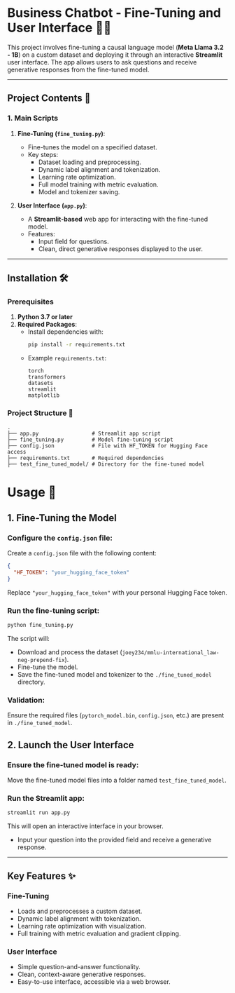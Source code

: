 # **Business Chatbot - Fine-Tuning and User Interface** 🤖💬

This project involves fine-tuning a causal language model (**Meta Llama 3.2 - 1B**) on a custom dataset and deploying it through an interactive **Streamlit** user interface. The app allows users to ask questions and receive generative responses from the fine-tuned model.

---

## **Project Contents** 📂

### **1. Main Scripts**
1. **Fine-Tuning (`fine_tuning.py`)**:
   - Fine-tunes the model on a specified dataset.
   - Key steps:
     - Dataset loading and preprocessing.
     - Dynamic label alignment and tokenization.
     - Learning rate optimization.
     - Full model training with metric evaluation.
     - Model and tokenizer saving.

2. **User Interface (`app.py`)**:
   - A **Streamlit-based** web app for interacting with the fine-tuned model.
   - Features:
     - Input field for questions.
     - Clean, direct generative responses displayed to the user.

---

## **Installation** 🛠️

### **Prerequisites**
1. **Python 3.7 or later**
2. **Required Packages**:
   - Install dependencies with:
     ```bash
     pip install -r requirements.txt
     ```
   - Example `requirements.txt`:
     ```plaintext
     torch
     transformers
     datasets
     streamlit
     matplotlib
     ```

### **Project Structure** 📁
```plaintext
.
├── app.py                 # Streamlit app script
├── fine_tuning.py         # Model fine-tuning script
├── config.json            # File with HF_TOKEN for Hugging Face access
├── requirements.txt       # Required dependencies
├── test_fine_tuned_model/ # Directory for the fine-tuned model
```

# Usage 🚀 

## 1. Fine-Tuning the Model

### Configure the `config.json` file:

Create a `config.json` file with the following content:

```json
{
  "HF_TOKEN": "your_hugging_face_token"
}
```

Replace `"your_hugging_face_token"` with your personal Hugging Face token.

### Run the fine-tuning script:

```bash
python fine_tuning.py
```

The script will:
- Download and process the dataset (`joey234/mmlu-international_law-neg-prepend-fix`).
- Fine-tune the model.
- Save the fine-tuned model and tokenizer to the `./fine_tuned_model` directory.

### Validation:

Ensure the required files (`pytorch_model.bin`, `config.json`, etc.) are present in `./fine_tuned_model`.

## 2. Launch the User Interface

### Ensure the fine-tuned model is ready:

Move the fine-tuned model files into a folder named `test_fine_tuned_model`.

### Run the Streamlit app:

```bash
streamlit run app.py
```

This will open an interactive interface in your browser.

- Input your question into the provided field and receive a generative response.

---

## Key Features ✨

### Fine-Tuning

- Loads and preprocesses a custom dataset.
- Dynamic label alignment with tokenization.
- Learning rate optimization with visualization.
- Full training with metric evaluation and gradient clipping.

### User Interface

- Simple question-and-answer functionality.
- Clean, context-aware generative responses.
- Easy-to-use interface, accessible via a web browser.

